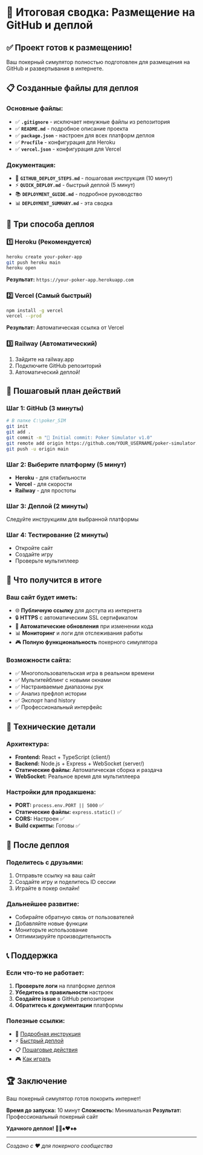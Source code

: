 # 🎯 Итоговая сводка: Размещение на GitHub и деплой

## ✅ Проект готов к размещению!

Ваш покерный симулятор полностью подготовлен для размещения на GitHub и развертывания в интернете.

## 📋 Созданные файлы для деплоя

### Основные файлы:
- ✅ **`.gitignore`** - исключает ненужные файлы из репозитория
- ✅ **`README.md`** - подробное описание проекта
- ✅ **`package.json`** - настроен для всех платформ деплоя
- ✅ **`Procfile`** - конфигурация для Heroku
- ✅ **`vercel.json`** - конфигурация для Vercel

### Документация:
- 📖 **`GITHUB_DEPLOY_STEPS.md`** - пошаговая инструкция (10 минут)
- ⚡ **`QUICK_DEPLOY.md`** - быстрый деплой (5 минут)
- 📚 **`DEPLOYMENT_GUIDE.md`** - подробное руководство
- 📊 **`DEPLOYMENT_SUMMARY.md`** - эта сводка

## 🚀 Три способа деплоя

### 1️⃣ Heroku (Рекомендуется)
```bash
heroku create your-poker-app
git push heroku main
heroku open
```
**Результат:** `https://your-poker-app.herokuapp.com`

### 2️⃣ Vercel (Самый быстрый)
```bash
npm install -g vercel
vercel --prod
```
**Результат:** Автоматическая ссылка от Vercel

### 3️⃣ Railway (Автоматический)
1. Зайдите на railway.app
2. Подключите GitHub репозиторий
3. Автоматический деплой!

## 📝 Пошаговый план действий

### Шаг 1: GitHub (3 минуты)
```bash
# В папке C:\poker_SIM
git init
git add .
git commit -m "🎯 Initial commit: Poker Simulator v1.0"
git remote add origin https://github.com/YOUR_USERNAME/poker-simulator.git
git push -u origin main
```

### Шаг 2: Выберите платформу (5 минут)
- **Heroku** - для стабильности
- **Vercel** - для скорости  
- **Railway** - для простоты

### Шаг 3: Деплой (2 минуты)
Следуйте инструкциям для выбранной платформы

### Шаг 4: Тестирование (2 минуты)
- Откройте сайт
- Создайте игру
- Проверьте мультиплеер

## 🎯 Что получится в итоге

### Ваш сайт будет иметь:
- 🌐 **Публичную ссылку** для доступа из интернета
- 🔒 **HTTPS** с автоматическим SSL сертификатом
- 🔄 **Автоматические обновления** при изменении кода
- 📊 **Мониторинг** и логи для отслеживания работы
- 🎮 **Полную функциональность** покерного симулятора

### Возможности сайта:
- ✅ Многопользовательская игра в реальном времени
- ✅ Мультитейблинг с новыми окнами
- ✅ Настраиваемые диапазоны рук
- ✅ Анализ префлоп истории
- ✅ Экспорт hand history
- ✅ Профессиональный интерфейс

## 🔧 Технические детали

### Архитектура:
- **Frontend:** React + TypeScript (client/)
- **Backend:** Node.js + Express + WebSocket (server/)
- **Статические файлы:** Автоматическая сборка и раздача
- **WebSocket:** Реальное время для мультиплеера

### Настройки для продакшена:
- **PORT:** `process.env.PORT || 5000` ✅
- **Статические файлы:** `express.static()` ✅
- **CORS:** Настроен ✅
- **Build скрипты:** Готовы ✅

## 🎉 После деплоя

### Поделитесь с друзьями:
1. Отправьте ссылку на ваш сайт
2. Создайте игру и поделитесь ID сессии
3. Играйте в покер онлайн!

### Дальнейшее развитие:
- Собирайте обратную связь от пользователей
- Добавляйте новые функции
- Мониторьте использование
- Оптимизируйте производительность

## 📞 Поддержка

### Если что-то не работает:
1. **Проверьте логи** на платформе деплоя
2. **Убедитесь в правильности** настроек
3. **Создайте issue** в GitHub репозитории
4. **Обратитесь к документации** платформы

### Полезные ссылки:
- 📖 [Подробная инструкция](DEPLOYMENT_GUIDE.md)
- ⚡ [Быстрый деплой](QUICK_DEPLOY.md)
- 📋 [Пошаговые действия](GITHUB_DEPLOY_STEPS.md)
- 🎮 [Как играть](HOW_TO_PLAY_MULTIPLAYER.md)

## 🏆 Заключение

Ваш покерный симулятор готов покорить интернет! 

**Время до запуска:** 10 минут
**Сложность:** Минимальная
**Результат:** Профессиональный покерный сайт

**Удачного деплоя! 🚀🎯♠️♥️♦️♣️**

---

*Создано с ❤️ для покерного сообщества* 